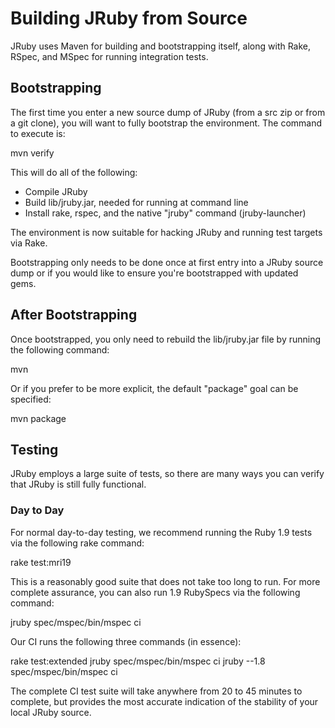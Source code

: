 Building JRuby from Source
==========================

JRuby uses Maven for building and bootstrapping itself, along with Rake,
RSpec, and MSpec for running integration tests.

Bootstrapping
-------------

The first time you enter a new source dump of JRuby (from a src zip or
from a git clone), you will want to fully bootstrap the environment. The
command to execute is:

  mvn verify

This will do all of the following:

* Compile JRuby
* Build lib/jruby.jar, needed for running at command line
* Install rake, rspec, and the native "jruby" command (jruby-launcher)

The environment is now suitable for hacking JRuby and running test
targets via Rake.

Bootstrapping only needs to be done once at first entry into a JRuby
source dump or if you would like to ensure you're bootstrapped with
updated gems.

After Bootstrapping
-------------------

Once bootstrapped, you only need to rebuild the lib/jruby.jar file by
running the following command:

  mvn

Or if you prefer to be more explicit, the default "package" goal can
be specified:

  mvn package

Testing
-------

JRuby employs a large suite of tests, so there are many ways you can
verify that JRuby is still fully functional.

### Day to Day

For normal day-to-day testing, we recommend running the Ruby 1.9 tests
via the following rake command:

  rake test:mri19

This is a reasonably good suite that does not take too long to run. For
more complete assurance, you can also run 1.9 RubySpecs via the
following command:

  jruby spec/mspec/bin/mspec ci

Our CI runs the following three commands (in essence):

  rake test:extended
  jruby spec/mspec/bin/mspec ci
  jruby --1.8 spec/mspec/bin/mspec ci

The complete CI test suite will take anywhere from 20 to 45 minutes to
complete, but provides the most accurate indication of the stability of
your local JRuby source.
